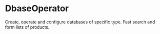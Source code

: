 # DbaseOperator
Create, operate and configure databases of specific type. Fast search and form lists of products.
